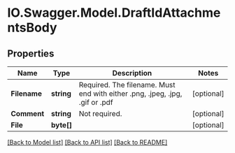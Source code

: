 # IO.Swagger.Model.DraftIdAttachmentsBody

## Properties

Name | Type | Description | Notes
------------ | ------------- | ------------- | -------------
**Filename** | **string** | Required. The filename. Must end with either .png, .jpeg, .jpg, .gif or .pdf | [optional]
**Comment** | **string** | Not required. | [optional]
**File** | **byte[]** |  | [optional]

[[Back to Model list]](../README.md#documentation-for-models) [[Back to API list]](../README.md#documentation-for-api-endpoints) [[Back to README]](../README.md)

